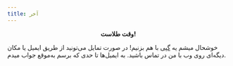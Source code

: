 ```yaml
---
title: آخر
---
```

<p align='center'>
  <b>وقت طلاست!</b>
</p>

خوشحال میشم یه <a href='mailto:hello@hallaji.com?subject=Hey Vahid!'>گپی</a> با هم بزنیم! در صورت تمایل می‌تونید از طریق ایمیل یا مکان دیگه‌ای روی وب با من در تماس باشید. به ایمیل‌ها تا حدی که برسم به‌موقع جواب میدم.
